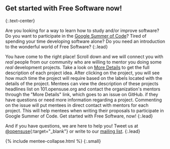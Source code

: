 ## Get started with Free Software now!
{:.text-center}

Are you looking for a way to learn how to study and/or improve
software? Do you want to participate in the [Google Summer of Code](https://summerofcode.withgoogle.com/)? Tired of spending your time developing software alone?
Do you need an introduction to the wonderful world of Free Software?
{:.lead}

You have come to the right place! Scroll down and we will connect
you with *real* people from our community who are willing
to mentor you doing some *real* development projects. Take a look on [More Details](https://101.opensuse.org/#projects) to get the full description of each project idea. After clicking on the project, you will see how much time the project will require based on the labels located with the details of the project. Mentees can view the description of these projects headlines list on 101.opensuse.org and contact the organization's mentors through the "More Details" link, which goes to an issue on GitHub. if they have questions or need more information regarding a project. Commenting on the issue will put mentees in direct contact with mentors for each project. This will help mentees when writing their proposals to participate in Google Summer of Code.
Get started with Free Software, now!
{:.lead}

And if you have questions, we are here to help you! Tweet us at
[@opensuse](https://twitter.com/@opensuse){:target="_blank"}
or write to our [mailing list](mailto:opensuse-project@opensuse.org).
{:.lead}

{% include mentee-collapse.html %}
{:.small}
